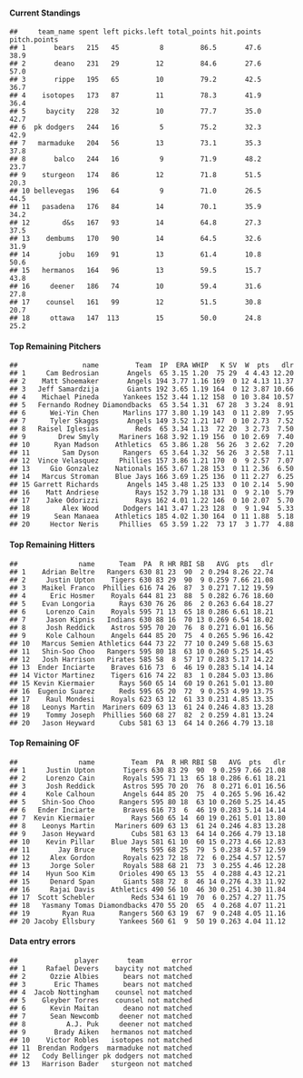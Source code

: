 #### Current Standings

    ##     team_name spent left picks.left total_points hit.points pitch.points
    ## 1       bears   215   45          8         86.5       47.6         38.9
    ## 2       deano   231   29         12         84.6       27.6         57.0
    ## 3       rippe   195   65         10         79.2       42.5         36.7
    ## 4    isotopes   173   87         11         78.3       41.9         36.4
    ## 5     baycity   228   32         10         77.7       35.0         42.7
    ## 6  pk dodgers   244   16          5         75.2       32.3         42.9
    ## 7   marmaduke   204   56         13         73.1       35.3         37.8
    ## 8       balco   244   16          9         71.9       48.2         23.7
    ## 9    sturgeon   174   86         12         71.8       51.5         20.3
    ## 10 bellevegas   196   64          9         71.0       26.5         44.5
    ## 11   pasadena   176   84         14         70.1       35.9         34.2
    ## 12        d&s   167   93         14         64.8       27.3         37.5
    ## 13    dembums   170   90         14         64.5       32.6         31.9
    ## 14       jobu   169   91         13         61.4       10.8         50.6
    ## 15   hermanos   164   96         13         59.5       15.7         43.8
    ## 16     deener   186   74         10         59.4       31.6         27.8
    ## 17    counsel   161   99         12         51.5       30.8         20.7
    ## 18     ottawa   147  113         15         50.0       24.8         25.2

#### Top Remaining Pitchers

    ##                name         Team  IP  ERA WHIP   K SV  W  pts   dlr
    ## 1     Cam Bedrosian       Angels  65 3.15 1.20  75 29  4 4.43 12.20
    ## 2    Matt Shoemaker       Angels 194 3.77 1.16 169  0 12 4.13 11.37
    ## 3   Jeff Samardzija       Giants 192 3.65 1.19 164  0 12 3.87 10.66
    ## 4    Michael Pineda      Yankees 152 3.44 1.12 158  0 10 3.84 10.57
    ## 5   Fernando Rodney Diamondbacks  65 3.54 1.31  67 28  3 3.24  8.91
    ## 6      Wei-Yin Chen      Marlins 177 3.80 1.19 143  0 11 2.89  7.95
    ## 7      Tyler Skaggs       Angels 149 3.52 1.21 147  0 10 2.73  7.52
    ## 8   Raisel Iglesias         Reds  65 3.34 1.13  72 20  3 2.73  7.50
    ## 9        Drew Smyly     Mariners 168 3.92 1.19 156  0 10 2.69  7.40
    ## 10      Ryan Madson    Athletics  65 3.86 1.28  56 26  3 2.62  7.20
    ## 11        Sam Dyson      Rangers  65 3.64 1.32  56 26  3 2.58  7.11
    ## 12  Vince Velasquez     Phillies 157 3.86 1.21 170  0  9 2.57  7.07
    ## 13     Gio Gonzalez    Nationals 165 3.67 1.28 153  0 11 2.36  6.50
    ## 14   Marcus Stroman    Blue Jays 166 3.69 1.25 136  0 11 2.27  6.25
    ## 15 Garrett Richards       Angels 145 3.48 1.25 133  0 10 2.14  5.90
    ## 16    Matt Andriese         Rays 152 3.79 1.18 131  0  9 2.10  5.79
    ## 17    Jake Odorizzi         Rays 162 4.01 1.22 146  0 10 2.07  5.70
    ## 18        Alex Wood      Dodgers 141 3.47 1.23 128  0  9 1.94  5.33
    ## 19      Sean Manaea    Athletics 185 4.02 1.30 164  0 11 1.88  5.18
    ## 20     Hector Neris     Phillies  65 3.59 1.22  73 17  3 1.77  4.88

#### Top Remaining Hitters

    ##               name      Team  PA  R HR RBI SB   AVG  pts   dlr
    ## 1    Adrian Beltre   Rangers 630 81 23  90  2 0.294 8.26 22.74
    ## 2     Justin Upton    Tigers 630 83 29  90  9 0.259 7.66 21.08
    ## 3    Maikel Franco  Phillies 616 74 26  87  3 0.271 7.12 19.59
    ## 4      Eric Hosmer    Royals 644 81 23  88  5 0.282 6.76 18.60
    ## 5    Evan Longoria      Rays 630 76 26  86  2 0.263 6.64 18.27
    ## 6     Lorenzo Cain    Royals 595 71 13  65 18 0.286 6.61 18.21
    ## 7     Jason Kipnis   Indians 630 88 16  70 13 0.269 6.54 18.02
    ## 8     Josh Reddick    Astros 595 70 20  76  8 0.271 6.01 16.56
    ## 9     Kole Calhoun    Angels 644 85 20  75  4 0.265 5.96 16.42
    ## 10   Marcus Semien Athletics 644 73 22  77 10 0.249 5.68 15.63
    ## 11   Shin-Soo Choo   Rangers 595 80 18  63 10 0.260 5.25 14.45
    ## 12   Josh Harrison   Pirates 585 58  8  57 17 0.283 5.17 14.22
    ## 13  Ender Inciarte    Braves 616 73  6  46 19 0.283 5.14 14.14
    ## 14 Victor Martinez    Tigers 616 74 22  83  1 0.284 5.03 13.86
    ## 15 Kevin Kiermaier      Rays 560 65 14  60 19 0.261 5.01 13.80
    ## 16  Eugenio Suarez      Reds 595 65 20  72  9 0.253 4.99 13.75
    ## 17    Raul Mondesi    Royals 623 63 12  61 33 0.231 4.85 13.35
    ## 18   Leonys Martin  Mariners 609 63 13  61 24 0.246 4.83 13.28
    ## 19    Tommy Joseph  Phillies 560 68 27  82  2 0.259 4.81 13.24
    ## 20   Jason Heyward      Cubs 581 63 13  64 14 0.266 4.79 13.18

#### Top Remaining OF

    ##               name         Team  PA  R HR RBI SB   AVG  pts   dlr
    ## 1     Justin Upton       Tigers 630 83 29  90  9 0.259 7.66 21.08
    ## 2     Lorenzo Cain       Royals 595 71 13  65 18 0.286 6.61 18.21
    ## 3     Josh Reddick       Astros 595 70 20  76  8 0.271 6.01 16.56
    ## 4     Kole Calhoun       Angels 644 85 20  75  4 0.265 5.96 16.42
    ## 5    Shin-Soo Choo      Rangers 595 80 18  63 10 0.260 5.25 14.45
    ## 6   Ender Inciarte       Braves 616 73  6  46 19 0.283 5.14 14.14
    ## 7  Kevin Kiermaier         Rays 560 65 14  60 19 0.261 5.01 13.80
    ## 8    Leonys Martin     Mariners 609 63 13  61 24 0.246 4.83 13.28
    ## 9    Jason Heyward         Cubs 581 63 13  64 14 0.266 4.79 13.18
    ## 10    Kevin Pillar    Blue Jays 581 61 10  60 15 0.273 4.66 12.83
    ## 11       Jay Bruce         Mets 595 68 25  79  5 0.238 4.57 12.59
    ## 12     Alex Gordon       Royals 623 72 18  72  6 0.254 4.57 12.57
    ## 13     Jorge Soler       Royals 588 68 21  73  3 0.255 4.46 12.28
    ## 14    Hyun Soo Kim      Orioles 490 65 13  55  4 0.288 4.43 12.21
    ## 15     Denard Span       Giants 588 72  8  46 14 0.276 4.33 11.92
    ## 16     Rajai Davis    Athletics 490 56 10  46 30 0.251 4.30 11.84
    ## 17  Scott Schebler         Reds 534 61 19  70  6 0.257 4.27 11.75
    ## 18   Yasmany Tomas Diamondbacks 470 55 20  65  4 0.268 4.07 11.21
    ## 19        Ryan Rua      Rangers 560 63 19  67  9 0.248 4.05 11.16
    ## 20 Jacoby Ellsbury      Yankees 560 61  9  50 19 0.263 4.04 11.12

#### Data entry errors

    ##              player       team       error
    ## 1     Rafael Devers    baycity not matched
    ## 2      Ozzie Albies      bears not matched
    ## 3       Eric Thames      bears not matched
    ## 4  Jacob Nottingham    counsel not matched
    ## 5    Gleyber Torres    counsel not matched
    ## 6      Kevin Maitan      deano not matched
    ## 7      Sean Newcomb     deener not matched
    ## 8          A.J. Puk     deener not matched
    ## 9       Brady Aiken   hermanos not matched
    ## 10    Victor Robles   isotopes not matched
    ## 11  Brendan Rodgers  marmaduke not matched
    ## 12   Cody Bellinger pk dodgers not matched
    ## 13   Harrison Bader   sturgeon not matched
